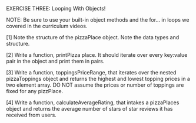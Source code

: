 EXERCISE THREE: Looping With Objects!

NOTE: Be sure to use your built-in object methods and the for... in loops we covered in the curriculum videos. 

[1] Note the structure of the pizzaPlace object. Note the data types and structure. 

[2] Write a function, printPizza place. It should iterate over every key:value pair in the object and print them in pairs. 

[3] Write a function, toppingsPriceRange, that iterates over the nested pizzaToppings object and returns the highest and lowest topping prices in a two element array. DO NOT assume the prices or number of toppings are fixed for any pizzPlace. 

[4] Write a function, calculateAverageRating, that intakes a pizzaPlaces object and returns the average number of stars of star reviews it has received from users. 



